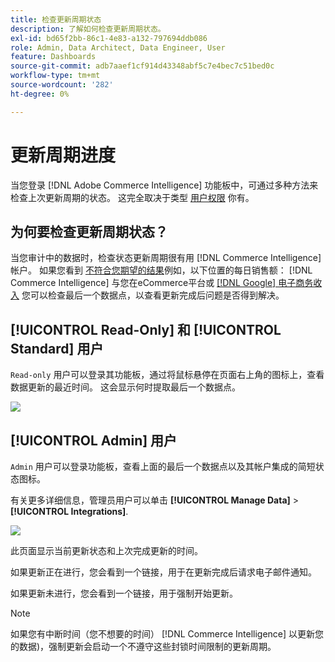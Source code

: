 ```yaml
---
title: 检查更新周期状态
description: 了解如何检查更新周期状态。
exl-id: bd65f2bb-86c1-4e83-a132-797694ddb086
role: Admin, Data Architect, Data Engineer, User
feature: Dashboards
source-git-commit: adb7aaef1cf914d43348abf5c7e4bec7c51bed0c
workflow-type: tm+mt
source-wordcount: '282'
ht-degree: 0%

---
```


# 更新周期进度

当您登录 [!DNL Adobe Commerce Intelligence] 功能板中，可通过多种方法来检查上次更新周期的状态。 这完全取决于类型 [用户权限](../administrator/user-management/user-management.md) 你有。

## 为何要检查更新周期状态？

当您审计中的数据时，检查状态更新周期很有用 [!DNL Commerce Intelligence] 帐户。 如果您看到 [不符合您期望的结果](../data-analyst/data-warehouse-mgr/data-and-updates-faq.md)例如，以下位置的每日销售额： [!DNL Commerce Intelligence] 与您在eCommerce平台或 [[!DNL Google] 电子商务收入](https://experienceleague.adobe.com/docs/commerce-knowledge-base/kb/troubleshooting/miscellaneous/diagnosing-google-ecommerce-revenue-discrepancies.html) 您可以检查最后一个数据点，以查看更新完成后问题是否得到解决。

## [!UICONTROL Read-Only] 和 [!UICONTROL Standard] 用户

`Read-only` 用户可以登录其功能板，通过将鼠标悬停在页面右上角的图标上，查看数据更新的最近时间。 这会显示何时提取最后一个数据点。

![](../../mbi/assets/last-success-data.png)

## [!UICONTROL Admin] 用户

`Admin` 用户可以登录功能板，查看上面的最后一个数据点以及其帐户集成的简短状态图标。

有关更多详细信息，管理员用户可以单击 **[!UICONTROL Manage Data]** > **[!UICONTROL Integrations]**.

![](../../mbi/assets/detail-manage-data-integrations.png)

此页面显示当前更新状态和上次完成更新的时间。

如果更新正在进行，您会看到一个链接，用于在更新完成后请求电子邮件通知。

如果更新未进行，您会看到一个链接，用于强制开始更新。

>[!NOTE]
>
>如果您有中断时间（您不想要的时间） [!DNL Commerce Intelligence] 以更新您的数据)，强制更新会启动一个不遵守这些封锁时间限制的更新周期。
